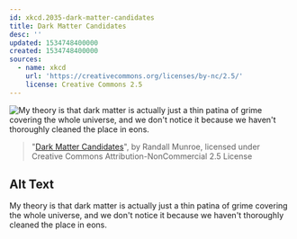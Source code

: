 ```yaml
---
id: xkcd.2035-dark-matter-candidates
title: Dark Matter Candidates
desc: ''
updated: 1534748400000
created: 1534748400000
sources:
  - name: xkcd
    url: 'https://creativecommons.org/licenses/by-nc/2.5/'
    license: Creative Commons 2.5
---
```

![My theory is that dark matter is actually just a thin patina of grime covering the whole universe, and we don't notice it because we haven't thoroughly cleaned the place in eons.](https://imgs.xkcd.com/comics/dark_matter_candidates.png)
> "[Dark Matter Candidates](https://xkcd.com/2035/)", by Randall Munroe, licensed under Creative Commons Attribution-NonCommercial 2.5 License

## Alt Text
My theory is that dark matter is actually just a thin patina of grime covering the whole universe, and we don't notice it because we haven't thoroughly cleaned the place in eons.
